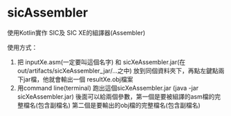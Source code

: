 # sicAssembler
使用Kotlin實作 SIC及 SIC XE的組譯器(Assembler)

使用方式：

1. 把 inputXe.asm(一定要叫這個名字) 和 sicXeAssembler.jar(在out/artifacts/sicXeAssembler_jar/...之中) 放到同個資料夾下，再點左鍵點兩下jar檔，他就會輸出一個 resultXe.obj檔案
2. 用command line(terminal) 跑出這個sicXeAssembler.jar (java -jar sicXeAssembler.jar) 後面可以給兩個參數，第一個是要被組譯的asm檔的完整檔名(包含副檔名) 第二個是要輸出的obj檔的完整檔名(包含副檔名)
